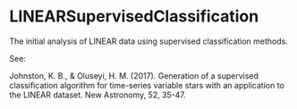 # LINEARSupervisedClassification
The initial analysis of LINEAR data using supervised classification methods.


See: 

Johnston, K. B., & Oluseyi, H. M. (2017). 
Generation of a supervised classification algorithm for 
time-series variable stars with an application to the LINEAR dataset. 
New Astronomy, 52, 35-47.